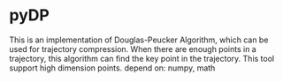 # pyDP
This is an implementation of Douglas-Peucker Algorithm, which can be used for trajectory compression. When there are enough points in a trajectory, this algorithm can find the key point in the trajectory. This tool support high dimension points. depend on: numpy, math
